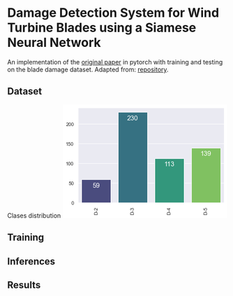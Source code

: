 # Damage Detection System for Wind Turbine Blades using a Siamese Neural Network

An implementation of the [original paper](https://www.cs.cmu.edu/~rsalakhu/papers/oneshot1.pdf) in pytorch with training and testing on the blade damage dataset. Adapted from: [repository](https://github.com/fangpin/siamese-pytorch).

## Dataset
Clases distribution
![alt text](https://github.com/alibarrio/dam-det-WTB/blob/main/images/dam_type_distr_simp.png)

## Training

## Inferences

## Results

